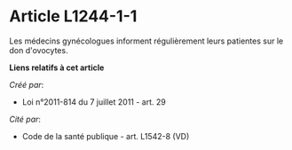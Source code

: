 # Article L1244-1-1

Les médecins gynécologues informent régulièrement leurs patientes sur le don d'ovocytes.

**Liens relatifs à cet article**

_Créé par_:

  - Loi n°2011-814 du 7 juillet 2011 - art. 29

_Cité par_:

  - Code de la santé publique - art. L1542-8 (VD)
